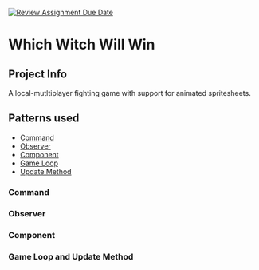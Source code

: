 [![Review Assignment Due Date](https://classroom.github.com/assets/deadline-readme-button-24ddc0f5d75046c5622901739e7c5dd533143b0c8e959d652212380cedb1ea36.svg)](https://classroom.github.com/a/XUCedPox)
# Which Witch Will Win

## Project Info
A local-mutltiplayer fighting game with support for animated spritesheets.

## Patterns used
- [Command](#command)
- [Observer](#observer)
- [Component](#component)
- [Game Loop](#game-loop-and-update-method)
- [Update Method](#game-loop-and-update-method)

### Command

### Observer

### Component

### Game Loop and Update Method
